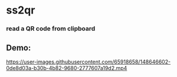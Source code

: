 # ss2qr
### read a QR code from clipboard <br>
## Demo:


https://user-images.githubusercontent.com/65918658/148646602-0de8d03a-b30b-4b82-9680-2777607a19d2.mp4

